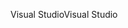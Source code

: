 <span data-ttu-id="7deb4-101">Visual Studio</span><span class="sxs-lookup"><span data-stu-id="7deb4-101">Visual Studio</span></span>